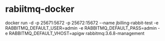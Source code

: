 # rabiitmq-docker


docker run -d -p 25671:5672 -p 25672:15672 --name jbilling-rabbit-test -e RABBITMQ_DEFAULT_USER=admin -e RABBITMQ_DEFAULT_PASS=admin -e RABBITMQ_DEFAULT_VHOST=apigw rabbitmq:3.6.8-management
